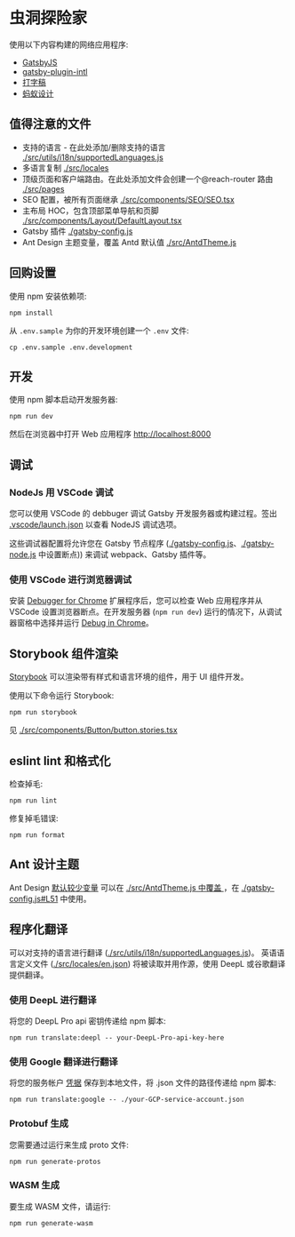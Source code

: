 # 虫洞探险家

使用以下内容构建的网络应用程序:
- [GatsbyJS](https://www.gatsbyjs.com/)
- [gatsby-plugin-intl](https://www.gatsbyjs.com/plugins/gatsby-plugin-intl/)
- [打字稿](https://www.typescriptlang.org/)
- [蚂蚁设计](https://ant.design/)


## 值得注意的文件

- 支持的语言 - 在此处添加/删除支持的语言 [./src/utils/i18n/supportedLanguages.js](../src/utils/i18n/supportedLanguages.js)
- 多语言复制 [./src/locales](./src/locales)
- 顶级页面和客户端路由。在此处添加文件会创建一个@reach-router 路由 [./src/pages](./src/pages)
- SEO 配置，被所有页面继承 [./src/components/SEO/SEO.tsx](./src/components/SEO/SEO.tsx)
- 主布局 HOC，包含顶部菜单导航和页脚 [./src/components/Layout/DefaultLayout.tsx](./src/components/Layout/DefaultLayout.tsx)
- Gatsby 插件 [./gatsby-config.js](./gatsby-config.js)
- Ant Design 主题变量，覆盖 Antd 默认值 [./src/AntdTheme.js](./src/AntdTheme.js)


## 回购设置

使用 npm 安装依赖项:

    npm install

从 `.env.sample` 为你的开发环境创建一个 `.env` 文件:

    cp .env.sample .env.development

## 开发

使用 npm 脚本启动开发服务器:

    npm run dev

然后在浏览器中打开 Web 应用程序 [http://localhost:8000](http://localhost:8000)

## 调试
### NodeJs 用 VSCode 调试

您可以使用 VSCode 的 debbuger 调试 Gatsby 开发服务器或构建过程。签出 [.vscode/launch.json](./.vscode/launch.json) 以查看 NodeJS 调试选项。

这些调试器配置将允许您在 Gatsby 节点程序 ([./gatsby-config.js](./gatsby-config.js)、[./gatsby-node.js](./gatsby-node.js) 中设置断点)) 来调试 webpack、Gatsby 插件等。

### 使用 VSCode 进行浏览器调试

安装 [Debugger for Chrome](https://marketplace.visualstudio.com/items?itemName=msjsdiag.debugger-for-chrome) 扩展程序后，您可以检查 Web 应用程序并从 VSCode 设置浏览器断点。在开发服务器 (`npm run dev`) 运行的情况下，从调试器窗格中选择并运行 [Debug in Chrome](./.vscode/launch.json#L12)。

## Storybook 组件渲染

[Storybook](https://storybook.js.org/) 可以渲染带有样式和语言环境的组件，用于 UI 组件开发。

使用以下命令运行 Storybook:

    npm run storybook

见 [./src/components/Button/button.stories.tsx](./src/components/Button/button.stories.tsx)

## eslint lint 和格式化

检查掉毛:

    npm run lint

修复掉毛错误:

    npm run format

## Ant 设计主题

Ant Design [默认较少变量](https://github.com/ant-design/ant-design/blob/master/components/style/themes/default.less) 可以在 [./src/AntdTheme.js 中覆盖 ](./src/AntdTheme.js)，在 [./gatsby-config.js#L51](./gatsby-config.js#L51) 中使用。


## 程序化翻译

可以对支持的语言进行翻译 ([./src/utils/i18n/supportedLanguages.js](../src/utils/i18n/supportedLanguages.js))。 英语语言定义文件 ([./src/locales/en.json](./src/locales/en.json)) 将被读取并用作源，使用 DeepL 或谷歌翻译提供翻译。

### 使用 DeepL 进行翻译

将您的 DeepL Pro api 密钥传递给 npm 脚本:

    npm run translate:deepl -- your-DeepL-Pro-api-key-here

### 使用 Google 翻译进行翻译

将您的服务帐户 [凭据](https://github.com/leolabs/json-autotranslate#google-translate) 保存到本地文件，将 .json 文件的路径传递给 npm 脚本:

    npm run translate:google -- ./your-GCP-service-account.json

### Protobuf 生成

您需要通过运行来生成 proto 文件:

    npm run generate-protos

### WASM 生成

要生成 WASM 文件，请运行:

    npm run generate-wasm
